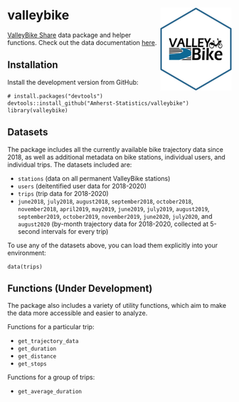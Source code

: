 # valleybike <img src="man/figures/logo.png" title="logo created with hexSticker" width="160px" align="right"/>

[ValleyBike Share](https://www.valleybike.org/) data package and helper functions. Check out the data documentation [here](https://amherst-statistics.github.io/valleybike/).

## Installation

Install the development version from GitHub:

```{r}
# install.packages("devtools")
devtools::install_github("Amherst-Statistics/valleybike")
library(valleybike)
```

## Datasets

The package includes all the currently available bike trajectory data since 2018, as well as additional metadata on bike stations, individual users, and individual trips. The datasets included are:

- `stations` (data on all permanent ValleyBike stations)
- `users` (deitentified user data for 2018-2020)
- `trips` (trip data for 2018-2020)
- `june2018`, `july2018`, `august2018`, `september2018`, `october2018`, `november2018`, `april2019`, `may2019`, `june2019`, `july2019`, `august2019`, `september2019`, `october2019`, `november2019`, `june2020`, `july2020`, and `august2020` (by-month trajectory data for 2018-2020, collected at 5-second intervals for every trip)

To use any of the datasets above, you can load them explicitly into your environment:

```{r}
data(trips)
```

## Functions (Under Development)

The package also includes a variety of utility functions, which aim to make the data more accessible and easier to analyze.

Functions for a particular trip:

- `get_trajectory_data`
- `get_duration`
- `get_distance`
- `get_stops`

Functions for a group of trips:

- `get_average_duration`
